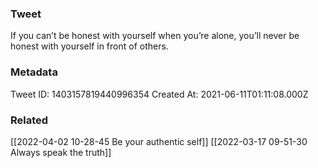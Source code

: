 ### Tweet
If you can’t be honest with yourself when you’re alone, you’ll never be honest with yourself in front of others.

### Metadata
Tweet ID: 1403157819440996354
Created At: 2021-06-11T01:11:08.000Z

### Related
[[2022-04-02 10-28-45 Be your authentic self]]
[[2022-03-17 09-51-30 Always speak the truth]]

